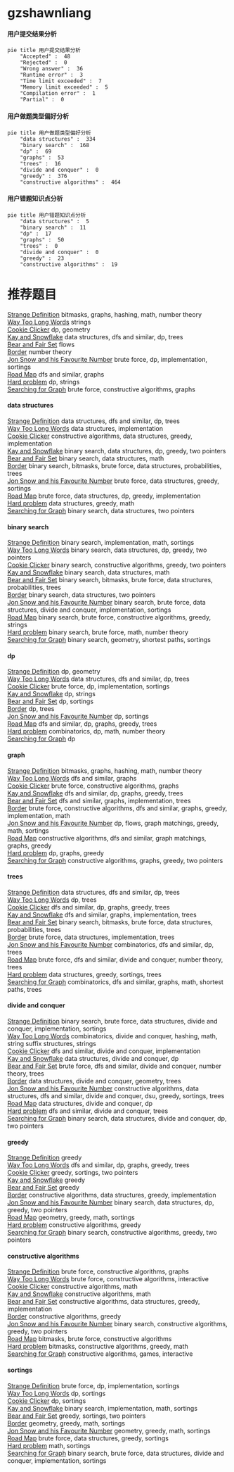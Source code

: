 # gzshawnliang
<!-- tabs:start -->
#### **用户提交结果分析**

```mermaid
pie title 用户提交结果分析
    "Accepted" :  48
    "Rejected" :  0
    "Wrong answer" :  36
    "Runtime error" :  3
    "Time limit exceeded" :  7
    "Memory limit exceeded" :  5
    "Compilation error" :  1
    "Partial" :  0
```
#### **用户做题类型偏好分析**

```mermaid
pie title 用户做题类型偏好分析
    "data structures" :  334
    "binary search" :  168
    "dp" :  69
    "graphs" :  53
    "trees" :  16
    "divide and conquer" :  0
    "greedy" :  376
    "constructive algorithms" :  464
```
#### **用户错题知识点分析**

```mermaid
pie title 用户错题知识点分析
    "data structures" :  5
    "binary search" :  11
    "dp" :  17
    "graphs" :  50
    "trees" :  0
    "divide and conquer" :  0
    "greedy" :  23
    "constructive algorithms" :  19
```
<!-- tabs:end -->
# 推荐题目
[Strange Definition](http://codeforces.com/problemset/problem/1470/B)		bitmasks,
                        graphs,
                        hashing,
                        math,
                        number theory		  
[Way Too Long Words](http://codeforces.com/problemset/problem/71/A)		strings		  
[Cookie Clicker](http://codeforces.com/problemset/problem/377/E)		dp,
                        geometry		  
[Kay and Snowflake](https://codeforces.com/contest/686/problem/D)		data structures,
                        dfs and similar,
                        dp,
                        trees		  
[Bear and Fair Set](http://codeforces.com/problemset/problem/628/F)		flows		  
[Border](https://codeforces.com/contest/1011/problem/E)		number theory		  
[Jon Snow and his Favourite Number](http://codeforces.com/problemset/problem/768/C)		brute force,
                        dp,
                        implementation,
                        sortings		  
[Road Map](http://codeforces.com/problemset/problem/34/D)		dfs and similar,
                        graphs		  
[Hard problem](http://codeforces.com/problemset/problem/706/C)		dp,
                        strings		  
[Searching for Graph](http://codeforces.com/problemset/problem/402/C)		brute force,
                        constructive algorithms,
                        graphs		  
<!-- tabs:start -->
#### **data structures**
[Strange Definition](https://codeforces.com/contest/686/problem/D)		data structures,
                        dfs and similar,
                        dp,
                        trees		  
[Way Too Long Words](http://codeforces.com/problemset/problem/44/G)		data structures,
                        implementation		  
[Cookie Clicker](http://codeforces.com/problemset/problem/1365/C)		constructive algorithms,
                        data structures,
                        greedy,
                        implementation		  
[Kay and Snowflake](http://codeforces.com/problemset/problem/1492/C)		binary search,
                        data structures,
                        dp,
                        greedy,
                        two pointers		  
[Bear and Fair Set](http://codeforces.com/problemset/problem/1490/G)		binary search,
                        data structures,
                        math		  
[Border](http://codeforces.com/problemset/problem/1479/D)		binary search,
                        bitmasks,
                        brute force,
                        data structures,
                        probabilities,
                        trees		  
[Jon Snow and his Favourite Number](http://codeforces.com/problemset/problem/1497/A)		brute force,
                        data structures,
                        greedy,
                        sortings		  
[Road Map](http://codeforces.com/problemset/problem/1491/C)		brute force,
                        data structures,
                        dp,
                        greedy,
                        implementation		  
[Hard problem](http://codeforces.com/problemset/problem/1492/B)		data structures,
                        greedy,
                        math		  
[Searching for Graph](http://codeforces.com/problemset/problem/1436/E)		binary search,
                        data structures,
                        two pointers		  
#### **binary search**
[Strange Definition](http://codeforces.com/problemset/problem/492/B)		binary search,
                        implementation,
                        math,
                        sortings		  
[Way Too Long Words](http://codeforces.com/problemset/problem/1492/C)		binary search,
                        data structures,
                        dp,
                        greedy,
                        two pointers		  
[Cookie Clicker](http://codeforces.com/problemset/problem/1463/D)		binary search,
                        constructive algorithms,
                        greedy,
                        two pointers		  
[Kay and Snowflake](http://codeforces.com/problemset/problem/1490/G)		binary search,
                        data structures,
                        math		  
[Bear and Fair Set](http://codeforces.com/problemset/problem/1479/D)		binary search,
                        bitmasks,
                        brute force,
                        data structures,
                        probabilities,
                        trees		  
[Border](http://codeforces.com/problemset/problem/1436/E)		binary search,
                        data structures,
                        two pointers		  
[Jon Snow and his Favourite Number](http://codeforces.com/problemset/problem/1461/D)		binary search,
                        brute force,
                        data structures,
                        divide and conquer,
                        implementation,
                        sortings		  
[Road Map](http://codeforces.com/problemset/problem/1493/C)		binary search,
                        brute force,
                        constructive algorithms,
                        greedy,
                        strings		  
[Hard problem](http://codeforces.com/problemset/problem/1487/D)		binary search,
                        brute force,
                        math,
                        number theory		  
[Searching for Graph](http://codeforces.com/problemset/problem/1486/B)		binary search,
                        geometry,
                        shortest paths,
                        sortings		  
#### **dp**
[Strange Definition](http://codeforces.com/problemset/problem/377/E)		dp,
                        geometry		  
[Way Too Long Words](https://codeforces.com/contest/686/problem/D)		data structures,
                        dfs and similar,
                        dp,
                        trees		  
[Cookie Clicker](http://codeforces.com/problemset/problem/768/C)		brute force,
                        dp,
                        implementation,
                        sortings		  
[Kay and Snowflake](http://codeforces.com/problemset/problem/706/C)		dp,
                        strings		  
[Bear and Fair Set](http://codeforces.com/problemset/problem/38/E)		dp,
                        sortings		  
[Border](http://codeforces.com/problemset/problem/1146/F)		dp,
                        trees		  
[Jon Snow and his Favourite Number](https://codeforces.com/contest/714/problem/E)		dp,
                        sortings		  
[Road Map](http://codeforces.com/problemset/problem/982/C)		dfs and similar,
                        dp,
                        graphs,
                        greedy,
                        trees		  
[Hard problem](http://codeforces.com/problemset/problem/559/C)		combinatorics,
                        dp,
                        math,
                        number theory		  
[Searching for Graph](http://codeforces.com/problemset/problem/1310/E)		dp		  
#### **graph**
[Strange Definition](http://codeforces.com/problemset/problem/1470/B)		bitmasks,
                        graphs,
                        hashing,
                        math,
                        number theory		  
[Way Too Long Words](http://codeforces.com/problemset/problem/34/D)		dfs and similar,
                        graphs		  
[Cookie Clicker](http://codeforces.com/problemset/problem/402/C)		brute force,
                        constructive algorithms,
                        graphs		  
[Kay and Snowflake](http://codeforces.com/problemset/problem/982/C)		dfs and similar,
                        dp,
                        graphs,
                        greedy,
                        trees		  
[Bear and Fair Set](https://codeforces.com/contest/1011/problem/F)		dfs and similar,
                        graphs,
                        implementation,
                        trees		  
[Border](http://codeforces.com/problemset/problem/1487/C)		brute force,
                        constructive algorithms,
                        dfs and similar,
                        graphs,
                        greedy,
                        implementation,
                        math		  
[Jon Snow and his Favourite Number](http://codeforces.com/problemset/problem/1437/C)		dp,
                        flows,
                        graph matchings,
                        greedy,
                        math,
                        sortings		  
[Road Map](http://codeforces.com/problemset/problem/1470/D)		constructive algorithms,
                        dfs and similar,
                        graph matchings,
                        graphs,
                        greedy		  
[Hard problem](http://codeforces.com/problemset/problem/1476/C)		dp,
                        graphs,
                        greedy		  
[Searching for Graph](http://codeforces.com/problemset/problem/1304/D)		constructive algorithms,
                        graphs,
                        greedy,
                        two pointers		  
#### **trees**
[Strange Definition](https://codeforces.com/contest/686/problem/D)		data structures,
                        dfs and similar,
                        dp,
                        trees		  
[Way Too Long Words](http://codeforces.com/problemset/problem/1146/F)		dp,
                        trees		  
[Cookie Clicker](http://codeforces.com/problemset/problem/982/C)		dfs and similar,
                        dp,
                        graphs,
                        greedy,
                        trees		  
[Kay and Snowflake](https://codeforces.com/contest/1011/problem/F)		dfs and similar,
                        graphs,
                        implementation,
                        trees		  
[Bear and Fair Set](http://codeforces.com/problemset/problem/1479/D)		binary search,
                        bitmasks,
                        brute force,
                        data structures,
                        probabilities,
                        trees		  
[Border](http://codeforces.com/problemset/problem/1511/C)		brute force,
                        data structures,
                        implementation,
                        trees		  
[Jon Snow and his Favourite Number](http://codeforces.com/problemset/problem/1499/F)		combinatorics,
                        dfs and similar,
                        dp,
                        trees		  
[Road Map](http://codeforces.com/problemset/problem/1491/E)		brute force,
                        dfs and similar,
                        divide and conquer,
                        number theory,
                        trees		  
[Hard problem](http://codeforces.com/problemset/problem/1466/D)		data structures,
                        greedy,
                        sortings,
                        trees		  
[Searching for Graph](http://codeforces.com/problemset/problem/1495/D)		combinatorics,
                        dfs and similar,
                        graphs,
                        math,
                        shortest paths,
                        trees		  
#### **divide and conquer**
[Strange Definition](http://codeforces.com/problemset/problem/1461/D)		binary search,
                        brute force,
                        data structures,
                        divide and conquer,
                        implementation,
                        sortings		  
[Way Too Long Words](http://codeforces.com/problemset/problem/1466/G)		combinatorics,
                        divide and conquer,
                        hashing,
                        math,
                        string suffix structures,
                        strings		  
[Cookie Clicker](http://codeforces.com/problemset/problem/1490/D)		dfs and similar,
                        divide and conquer,
                        implementation		  
[Kay and Snowflake](https://codeforces.com/contest/1483/problem/C)		data structures,
                        divide and conquer,
                        dp		  
[Bear and Fair Set](http://codeforces.com/problemset/problem/1491/E)		brute force,
                        dfs and similar,
                        divide and conquer,
                        number theory,
                        trees		  
[Border](http://codeforces.com/problemset/problem/1303/G)		data structures,
                        divide and conquer,
                        geometry,
                        trees		  
[Jon Snow and his Favourite Number](http://codeforces.com/problemset/problem/1494/D)		constructive algorithms,
                        data structures,
                        dfs and similar,
                        divide and conquer,
                        dsu,
                        greedy,
                        sortings,
                        trees		  
[Road Map](http://codeforces.com/problemset/problem/1482/E)		data structures,
                        divide and conquer,
                        dp		  
[Hard problem](http://codeforces.com/problemset/problem/566/C)		dfs and similar,
                        divide and conquer,
                        trees		  
[Searching for Graph](http://codeforces.com/problemset/problem/1428/F)		binary search,
                        data structures,
                        divide and conquer,
                        dp,
                        two pointers		  
#### **greedy**
[Strange Definition](http://codeforces.com/problemset/problem/859/F)		greedy		  
[Way Too Long Words](http://codeforces.com/problemset/problem/982/C)		dfs and similar,
                        dp,
                        graphs,
                        greedy,
                        trees		  
[Cookie Clicker](http://codeforces.com/problemset/problem/853/B)		greedy,
                        sortings,
                        two pointers		  
[Kay and Snowflake](http://codeforces.com/problemset/problem/478/C)		greedy		  
[Bear and Fair Set](http://codeforces.com/problemset/problem/1157/B)		greedy		  
[Border](http://codeforces.com/problemset/problem/1365/C)		constructive algorithms,
                        data structures,
                        greedy,
                        implementation		  
[Jon Snow and his Favourite Number](http://codeforces.com/problemset/problem/1492/C)		binary search,
                        data structures,
                        dp,
                        greedy,
                        two pointers		  
[Road Map](https://codeforces.com/contest/1496/problem/C)		geometry,
                        greedy,
                        math,
                        sortings		  
[Hard problem](http://codeforces.com/problemset/problem/1493/A)		constructive algorithms,
                        greedy		  
[Searching for Graph](http://codeforces.com/problemset/problem/1463/D)		binary search,
                        constructive algorithms,
                        greedy,
                        two pointers		  
#### **constructive algorithms**
[Strange Definition](http://codeforces.com/problemset/problem/402/C)		brute force,
                        constructive algorithms,
                        graphs		  
[Way Too Long Words](http://codeforces.com/problemset/problem/753/C)		brute force,
                        constructive algorithms,
                        interactive		  
[Cookie Clicker](http://codeforces.com/problemset/problem/854/B)		constructive algorithms,
                        math		  
[Kay and Snowflake](http://codeforces.com/problemset/problem/1352/B)		constructive algorithms,
                        math		  
[Bear and Fair Set](http://codeforces.com/problemset/problem/1365/C)		constructive algorithms,
                        data structures,
                        greedy,
                        implementation		  
[Border](http://codeforces.com/problemset/problem/1493/A)		constructive algorithms,
                        greedy		  
[Jon Snow and his Favourite Number](http://codeforces.com/problemset/problem/1463/D)		binary search,
                        constructive algorithms,
                        greedy,
                        two pointers		  
[Road Map](https://codeforces.com/contest/1456/problem/B)		bitmasks,
                        brute force,
                        constructive algorithms		  
[Hard problem](http://codeforces.com/problemset/problem/1492/D)		bitmasks,
                        constructive algorithms,
                        greedy,
                        math		  
[Searching for Graph](https://codeforces.com/contest/1504/problem/D)		constructive algorithms,
                        games,
                        interactive		  
#### **sortings**
[Strange Definition](http://codeforces.com/problemset/problem/768/C)		brute force,
                        dp,
                        implementation,
                        sortings		  
[Way Too Long Words](http://codeforces.com/problemset/problem/38/E)		dp,
                        sortings		  
[Cookie Clicker](https://codeforces.com/contest/714/problem/E)		dp,
                        sortings		  
[Kay and Snowflake](http://codeforces.com/problemset/problem/492/B)		binary search,
                        implementation,
                        math,
                        sortings		  
[Bear and Fair Set](http://codeforces.com/problemset/problem/853/B)		greedy,
                        sortings,
                        two pointers		  
[Border](https://codeforces.com/contest/1496/problem/C)		geometry,
                        greedy,
                        math,
                        sortings		  
[Jon Snow and his Favourite Number](http://codeforces.com/problemset/problem/1495/A)		geometry,
                        greedy,
                        math,
                        sortings		  
[Road Map](http://codeforces.com/problemset/problem/1497/A)		brute force,
                        data structures,
                        greedy,
                        sortings		  
[Hard problem](http://codeforces.com/problemset/problem/1427/A)		math,
                        sortings		  
[Searching for Graph](http://codeforces.com/problemset/problem/1461/D)		binary search,
                        brute force,
                        data structures,
                        divide and conquer,
                        implementation,
                        sortings		  
<!-- tabs:end -->
